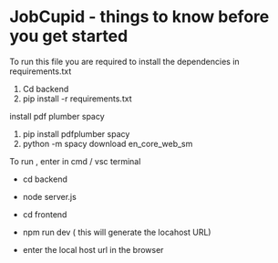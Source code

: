 # JobCupid - things to know before you get started 
To run this file you are required to install the dependencies in  requirements.txt 
1. Cd backend 
2. pip install -r requirements.txt 

install pdf plumber spacy 
1. pip install pdfplumber spacy
2. python -m spacy download en_core_web_sm

To run , enter in cmd / vsc terminal 
- cd backend 
- node server.js 

- cd frontend 
- npm run dev ( this will generate the locahost URL)
- enter the local host url in the browser 

